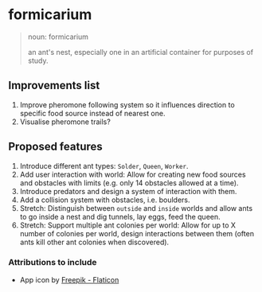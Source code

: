 # formicarium


> noun: formicarium
>
> an ant's nest, especially one in an artificial container for purposes of study.

## Improvements list

1. Improve pheromone following system so it influences direction to specific food source instead of nearest one.
1. Visualise pheromone trails?

## Proposed features

1. Introduce different ant types: `Solder`, `Queen`, `Worker`.
1. Add user interaction with world: Allow for creating new food sources and obstacles with limits (e.g. only 14 obstacles allowed at a time).
1. Introduce predators and design a system of interaction with them.
1. Add a collision system with obstacles, i.e. boulders.
1. Stretch: Distinguish between `outside` and `inside` worlds and allow ants to go inside a nest and dig tunnels, lay eggs, feed the queen.
1. Stretch: Support multiple ant colonies per world: Allow for up to X number of colonies per world, design interactions between them (often ants kill other ant colonies when discovered).

### Attributions to include

* App icon by [Freepik - Flaticon](https://www.flaticon.com/authors/freepik)
